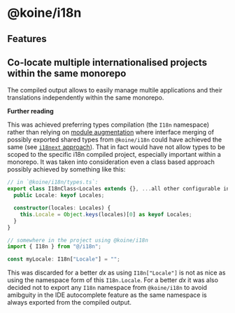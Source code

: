 # @koine/i18n

## Features

## Co-locate multiple internationalised projects within the same monorepo

The compiled output allows to easily manage multile applications and their translations independently within the same monorepo.

**Further reading**

This was achieved preferring types compilation (the `I18n` namespace) rather than relying on [module augmentation](https://www.typescriptlang.org/docs/handbook/declaration-merging.html#module-augmentation) where interface merging of possibly exported shared types from `@koine/i18n` could have achieved the same (see [`i18next` approach](https://www.i18next.com/overview/typescript#create-a-declaration-file)). That in fact would have not allow types to be scoped to the specific i18n compiled project, especially important within a monorepo. It was taken into consideration even a class based approach possibly achieved by something like this:

```ts
// in `@koine/i18n/types.ts`:
export class I18nClass<Locales extends {}, ...all other configurable interfaces as generics> {
  public Locale: keyof Locales;

  constructor(locales: Locales) {
    this.Locale = Object.keys(locales)[0] as keyof Locales;
  }
}

// somewhere in the project using @koine/i18n
import { I18n } from "@/i18n";

const myLocale: I18n["Locale"] = "";

```
This was discarded for a better _dx_ as using `I18n["Locale"]` is not as nice as using the namespace form of this `I18n.Locale`.
For a better _dx_ it was also decided not to export any `I18n` namespace from `@koine/i18n` to avoid amibguity in the IDE autocomplete feature as the same namespace is always exported from the compiled output.
